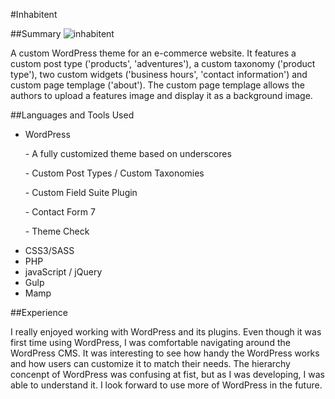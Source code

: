 #Inhabitent

##Summary
![inhabitent](https://cloud.githubusercontent.com/assets/18406849/17197236/d63b821a-541f-11e6-8b07-0f871b5d902d.jpg)
<p>A custom WordPress theme for an e-commerce website. It features a custom post type ('products', 'adventures'),
a custom taxonomy ('product type'), two custom widgets ('business hours', 'contact information') and custom page templage
('about'). The custom page templage allows the authors to upload a features image and display it as a background image.
</p>

##Languages and Tools Used
<ul>
<li>
WordPress
<p> - A fully customized theme based on underscores</p>
<p> - Custom Post Types / Custom Taxonomies</p>
<p> - Custom Field Suite Plugin</p>
<p> - Contact Form 7</p>
<p> - Theme Check</p>
</li>
<li>CSS3/SASS</li>
<li>PHP</li>
<li>javaScript / jQuery</li>
<li>Gulp</li>
<li>Mamp</li>
</ul>

##Experience
<p>I really enjoyed working with WordPress and its plugins. Even though it was first time using WordPress, I was 
comfortable navigating around the WordPress CMS. It was interesting to see how handy the WordPress works and how users can
customize it to match their needs. The hierarchy concenpt of WordPress was confusing at fist, but as I was developing, 
I was able to understand it. I look forward to use more of WordPress in the future.</p>
